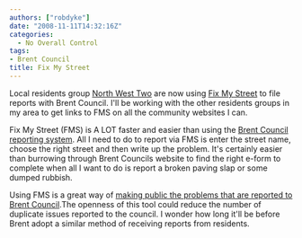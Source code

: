 ```yaml
---
authors: ["robdyke"]
date: "2008-11-11T14:32:16Z"
categories:
  - No Overall Control
tags:
- Brent Council
title: Fix My Street
---
```

Local residents group [North West Two](http://www.northwesttwo.co.uk/) are now using [Fix My Street](http://www.fixmystreet.com) to file reports with Brent Council. I'll be working with the other residents groups in my area to get links to FMS on all the community websites I can.

Fix My Street (FMS) is A LOT faster and easier than using the [Brent Council reporting system](http://www.brent.gov.uk/servlet/ep.app?ut=X&type=20290&auth=16 "Submit a form without registration"). All I need to do to report via FMS is enter the street name, choose the right street and then write up the problem. It's certainly easier than burrowing through Brent Councils website to find the right e-form to complete when all I want to do is report a broken paving slap or some dumped rubbish.

Using FMS is a great way of [making public the problems that are reported to Brent Council](http://www.fixmystreet.com/reports/Brent?all=1 "All problems report to Brent Council").The openness of this tool could reduce the number of duplicate issues reported to the council. I wonder how long it'll be before Brent adopt a similar method of receiving reports from residents.

